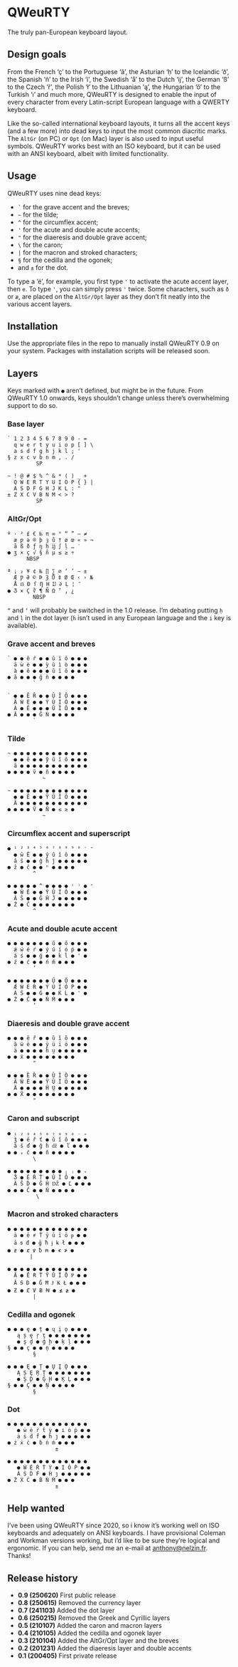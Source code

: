 # QWeuRTY

The truly pan-European keyboard layout.

## Design goals

From the French ‘ç’ to the Portuguese ‘ã’, the Asturian ‘ḥ’ to the Icelandic ‘ð’, the Spanish ‘ñ’ to the Irish ‘í’, the Swedish ‘å’ to the Dutch ‘ĳ’, the German ‘ß’ to the Czech ‘ř’, the Polish ‘ł’ to the Lithuanian ‘ą’, the Hungarian ‘ő’ to the Turkish ‘ı’ and much more, QWeuRTY is designed to enable the input of every character from every Latin-script European language with a QWERTY keyboard.

Like the so-called international keyboard layouts, it turns all the accent keys (and a few more) into dead keys to input the most common diacritic marks. The `AltGr` (on PC) or `Opt` (on Mac) layer is also used to input useful symbols. QWeuRTY works best with an ISO keyboard, but it can be used with an ANSI keyboard, albeit with limited functionality.

## Usage

QWeuRTY uses nine dead keys:

- <code>\`</code> for the grave accent and the breves;
- `~` for the tilde;
- `^` for the circumflex accent;
- `'` for the acute and double acute accents;
- `"` for the diaeresis and double grave accent;
- `\` for the caron;
- `|` for the macron and stroked characters;
- `§` for the cedilla and the ogonek;
- and `±` for the dot.

To type a ‘é’, for example, you first type `'` to activate the acute accent layer, then `e`. To type `'`, you can simply press `'` twice. Some characters, such as `ð` or `æ`, are placed on the `AltGr/Opt` layer as they don’t fit neatly into the various accent layers.

## Installation

Use the appropriate files in the repo to manually install QWeuRTY 0.9 on your system. Packages with installation scripts will be released soon.

## Layers

Keys marked with `●` aren’t defined, but might be in the future. From QWeuRTY 1.0 onwards, keys shouldn’t change unless there’s overwhelming support to do so.

### Base layer

	` 1 2 3 4 5 6 7 8 9 0 - =
	  q w e r t y u i o p [ ] \
	  a s d f g h j k l ; '
	§ z x c v b n m , . /
	         SP

	~ ! @ # $ % ^ & * ( ) _ +
	  Q W E R T Y U I O P { } |
	  A S D F G H J K L : "
	± Z X C V B N M < > ?
	         SP

### AltGr/Opt

	º · ² £ € ‰ π ∞ ° “ ” — ≠
	  æ ƿ ə ® þ ȝ ů † ø œ « » ¬
	  å ß ð ƒ ŋ ḥ ĳ ∫ ḷ … ′
	● ʒ × ç √ § ñ µ ≤ ≥ ÷
          NBSP

	ª ¡ ₂ ¥ ¢ ‱ ∏ ∑ ⌀ ‘ ’ – ±
	  Æ Ƿ Ə © Þ Ȝ Ů ‡ Ø Œ ‹ › №
	  Å ẞ Ð ſ Ŋ Ḥ Ĳ ∂ Ḷ ¦ ″
	● Ʒ ⨯ Ç ∛ ¶ Ñ Ω ⸢ ⸥ ¿
	        NBSP

`“` and `‘` will probably be switched in the 1.0 release. I’m debating putting `ḥ` and `ḷ` in the dot layer (`ḣ` isn’t used in any European language and the `i` key is available).

### Grave accent and breves

	` ● ● ȇ ȓ ● ● ȗ ȋ ȏ ● ● ●
	  ȃ ẁ è ● ● ỳ ù ì ò ● ● ●
	  à ● ĕ ● ● ● ŭ ĭ ŏ ● ● ●
	● ă ● ● ● ğ ǹ ● ● ● ●
            `
	             
	` ● ● Ȇ Ȓ ● ● Ȗ Ȋ Ȏ ● ● ●
	  Ȃ Ẁ È ● ● Ỳ Ù Ì Ò ● ● ●
	  À ● Ĕ ● ● ● Ŭ Ĭ Ŏ ● ● ●
	● Ă ● ● ● Ğ Ǹ ● ● ● ●
            `

### Tilde

	~ ● ● ● ● ● ● ● ● ● ● ● ●
	  ● ● ẽ ● ● ỹ ũ ĩ õ ● ● ●
	  ã ● ● ● ● ● ● ● ● ● ● ●
	● ● ● ● ṽ ● ñ ● ● ● ●
	           ~
	           
	~ ● ● ● ● ● ● ● ● ● ● ● ●
	  ● ● Ẽ ● ● Ỹ Ũ Ĩ Õ ● ● ●
	  Ã ● ● ● ● ● ● ● ● ● ● ●
	● ● ● ● Ṽ ● Ñ ● ≲ ≳ ●
	           ~

### Circumflex accent and superscript

	● ¹ ² ³ ⁴ ⁵ ⁶ ⁷ ⁸ ⁹ ⁹ ⁰ ⁻ ⁼
	  ● ŵ Ê ● ● ŷ û î ô ● ● ●
	  â ŝ ● ● ĝ ĥ ĵ ● ● ● ● ●
	● ẑ ● ĉ ● ● ⁿ ● ● ● ●
            ^
	
	● ● ● ● ● ^ ● ● ● ● ⁽ ⁾ ● ⁺
	  ● Ŵ Ê ● ● Ŷ Û Î Ô ● ● ●
	  Â Ŝ ● ● Ĝ Ĥ Ĵ ● ● ● ● ●
	● Ẑ ● Ĉ ● ● ● ● ● ● ●
            ^

### Acute and double acute accent

	● ● ● ● ● ● ● ű ● ő ● ● ●
	  ǽ ẃ é ŕ ● ý ú í ó ṕ ● ●
	  á ś ● ● ǵ ● ● ḱ ĺ ● ' ●
	● ź ● ć ● ● ń ḿ ● ● ●
            ’
              
	● ● ● ● ● ● ● Ű ● Ő ● ● ●
	  Ǽ Ẃ É Ŕ ● Ý Ú Í Ó Ṕ ● ●
	  Á Ś ● ● Ǵ ● ● Ḱ Ĺ ● ' ●
	● Ź ● Ć ● ● Ń Ḿ ● ● ●
            ’

### Diaeresis and double grave accent

	● ● ● ȅ ȑ ● ● ȕ ȉ ȍ ● ● ●
	  ȁ ẅ ë ● ● ÿ ü ï ö ● ● ●
	  ä ● ● ● ● ḧ ṳ ● ● ● ● ●
	● ● ẍ ● ● ● ● ● ● ● ●
            "
	            
	● ● ● Ȅ Ȑ ● ● Ȕ Ȉ Ȍ ● ● ●
	  Ȁ Ẅ Ë ● ● Ÿ Ü Ï Ö ● ● ●
	  Ä ● ● ● ● Ḧ Ṳ ● ● ● ● ●
	● ● Ẍ ● ● ● ● ● ● ● ●
            "

### Caron and subscript

	● ₁ ₂ ₃ ₄ ₅ ₆ ₇ ₈ ₉ ₀ ₋ ₌
	  ǯ ● ě ř ť ● ǔ ǐ ǒ ● ● ●
	  ǎ š ď ● ǧ ȟ ǆ ● ľ ● ● ●
	● ● ₓ č ● ● ň ● ● ● ●
            \
	           
	● ● ● ● ● ● ● ● ● ₍ ₎ ● ₊
	  Ǯ ● Ě Ř Ť ● Ǔ Ǐ Ǒ ● ● ●
	  Ǎ Š Ď ● Ǧ Ȟ Ǆ ● Ľ ● ● ●
	● ● ● Č ● ● Ň ● ● ● ●
             \

### Macron and stroked characters

	● ● ● ● ● ● ● ● ● ● ● ● ●
	  ā ● ē ɍ Ť ȳ ū ī ō ᵽ ● ●
	  ā ꞩ đ ● ḡ ħ ɉ ꝃ ł ● ● ●
	● ƶ ● ȼ ꝟ ƀ ꞥ ● ≮ ≯ ●
           |
           
	● ● ● ● ● ● ● ● ● ● ● ● ●
	  Ā ● Ē Ɍ Ť Ȳ Ū Ī Ō Ᵽ ● ●
	  Ā Ꞩ Đ ● Ḡ Ħ Ɉ Ꝃ Ł ● ● ●
	● Ƶ ● Ȼ Ꝟ Ƀ Ꞥ ● ≰ ≱ ●
            |

### Cedilla and ogonek

	● ● ● ę ● ț ● ų į ǫ ● ● ●
	   ą ș ȩ ŗ ţ ● ● ● ● ● ● ●
	   ● ş ḑ ● ģ ḩ ● ķ ļ ● ● ●
	§ ● ● ç ● ● ņ ● ● ● ●
            §
            
	● ● ● Ę ● Ț ● Ų Į Ǫ ● ● ●
	   Ą Ș Ȩ Ŗ Ţ ● ● ● ● ● ● ●
	   ● Ş Ḑ ● Ģ Ḩ ● Ķ Ļ ● ● ●
	§ ● ● Ç ● ● Ņ ● ● ● ●
            §

### Dot

	● ● ● ● ● ● ● ● ● ● ● ● ●
	   ● ẇ ė ṙ ṫ ẏ ● ı ȯ ṗ ● ●
	   ȧ ṡ ḋ ḟ ● ḣ ȷ ● ● ● ● ●
	● ż ẋ ċ ● ḃ ṅ ṁ ● ● ●
				   ±
				   
	● ● ● ● ● ● ● ● ● ● ● ● ●
	   ● Ẇ Ė Ṙ Ṫ Ẏ ● I Ȯ Ṗ ● ●
	   Ȧ Ṡ Ḋ Ḟ ● Ḣ ȷ ● ● ● ● ●
	● Ż Ẋ Ċ ● Ḃ Ṅ Ṁ ● ● ●
				   ±

## Help wanted

I’ve been using QWeuRTY since 2020, so i know it’s working well on ISO keyboards and adequately on ANSI keyboards. I have provisional Coleman and Workman versions working, but i’d like to be sure they’re logical and ergonomic. If you can help, send me an e-mail at <anthony@nelzin.fr>. Thanks!

## Release history

- **0.9 (250620)** First public release
- ‌**0.8 (250615)** Removed the currency layer
- **0.7 (241103)** Added the dot layer
- **0.6 (250215)** Removed the Greek and Cyrillic layers
- **0.5 (210107)** Added the caron and macron layers
- **0.4 (210105)** Added the cedilla and ogonek layer
- **0.3 (210104)** Added the AltGr/Opt layer and the breves
- **0.2 (201231)** Added the diaeresis layer and double accents
- **0.1 (200405)** First private release